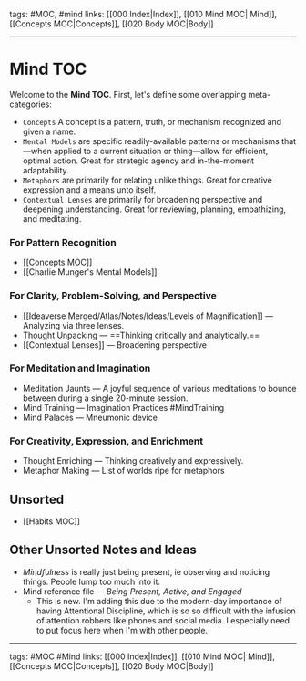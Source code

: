 tags: #MOC, #mind 
links: [[000 Index|Index]], [[010 Mind MOC| Mind]], [[Concepts MOC|Concepts]], [[020 Body MOC|Body]]

---
# Mind TOC
Welcome to the **Mind TOC**. First, let's define some overlapping meta-categories:

-   `Concepts` A concept is a pattern, truth, or mechanism recognized and given a name.
-   `Mental Models` are specific readily-available patterns or mechanisms that—when applied to a current situation or thing—allow for efficient, optimal action. Great for strategic agency and in-the-moment adaptability.
-   `Metaphors` are primarily for relating unlike things. Great for creative expression and a means unto itself.
-   `Contextual Lenses` are primarily for broadening perspective and deepening understanding. Great for reviewing, planning, empathizing, and meditating. 

### For Pattern Recognition
-   [[Concepts MOC]]
-   [[Charlie Munger's Mental Models]]

### For Clarity, Problem-Solving, and Perspective
-   [[Ideaverse Merged/Atlas/Notes/Ideas/Levels of Magnification]] — Analyzing via three lenses.
-   Thought Unpacking — ==Thinking critically and analytically.==
-   [[Contextual Lenses]] — Broadening perspective

### For Meditation and Imagination
-   Meditation Jaunts — A joyful sequence of various meditations to bounce between during a single 20-minute session. 
-   Mind Training — Imagination Practices #MindTraining
-   Mind Palaces — Mneumonic device

### For Creativity, Expression, and Enrichment
-   Thought Enriching — Thinking creatively and expressively.
-   Metaphor Making — List of worlds ripe for metaphors

## Unsorted
- [[Habits MOC]]

## Other Unsorted Notes and Ideas
- *Mindfulness* is really just being present, ie observing and noticing things. People lump too much into it.
- Mind reference file — *Being Present, Active, and Engaged*
  - This is new. I'm adding this due to the modern-day importance of having Attentional Discipline, which is so so difficult with the infusion of attention robbers like phones and social media. I especially need to put focus here when I'm with other people.
    
---
tags: #MOC #Mind
links: [[000 Index|Index]], [[010 Mind MOC| Mind]], [[Concepts MOC|Concepts]], [[020 Body MOC|Body]]